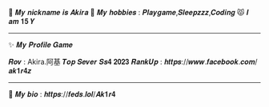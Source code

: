 🤥 𝑴𝒚 𝒏𝒊𝒄𝒌𝒏𝒂𝒎𝒆 𝒊𝒔 𝑨𝒌𝒊𝒓𝒂
👾 𝑴𝒚 𝒉𝒐𝒃𝒃𝒊𝒆𝒔 : 𝑷𝒍𝒂𝒚𝒈𝒂𝒎𝒆,𝑺𝒍𝒆𝒆𝒑𝒛𝒛𝒛,𝑪𝒐𝒅𝒊𝒏𝒈
😾 𝑰 𝒂𝒎 𝟏𝟓 𝒀
___________________________________

✨ 𝑴𝒚 𝑷𝒓𝒐𝒇𝒊𝒍𝒆 𝑮𝒂𝒎𝒆

𝑹𝒐𝒗 : Akira.阿基 
𝑻𝒐𝒑 𝑺𝒆𝒗𝒆𝒓 𝑺𝒔𝟒 𝟐𝟎𝟐𝟑 
𝑹𝒂𝒏𝒌𝑼𝒑 : 𝒉𝒕𝒕𝒑𝒔://𝒘𝒘𝒘.𝒇𝒂𝒄𝒆𝒃𝒐𝒐𝒌.𝒄𝒐𝒎/𝒂𝒌𝟏𝒓𝟒𝒛
___________________________________

📌 𝑴𝒚 𝒃𝒊𝒐 : 𝒉𝒕𝒕𝒑𝒔://𝒇𝒆𝒅𝒔.𝒍𝒐𝒍/𝑨𝒌𝟏𝒓𝟒
